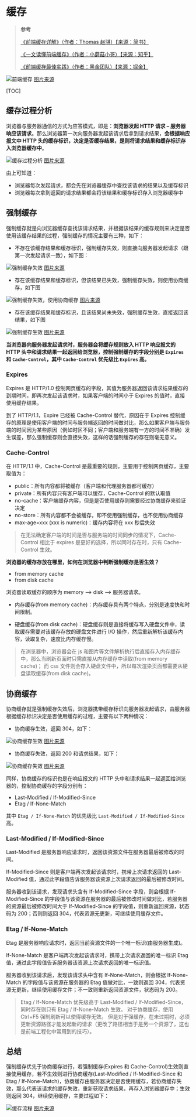 <!--
 * @Author: yaohebin
 * @Date: 2021-02-01 17:41:23
 * @LastEditTime: 2023-11-28 21:19:42
 * @LastEditors: yaohebin
 * @Description: 缓存
-->
# 缓存

> **参考**
>
> [《前端缓存详解》（作者：Thomas 赵骐）【来源：简书】](https://www.jianshu.com/p/256d0873c398)
>
> [《一文读懂前端缓存》（作者：小蘑菇小哥）【来源：知乎】](https://zhuanlan.zhihu.com/p/44789005)
>
> [《前端缓存最佳实践》（作者：黑金团队）【来源：掘金】](https://juejin.cn/post/6844903737538920462)

![前端缓存](https://upload-images.jianshu.io/upload_images/13277068-efe830b68127838c.png)
[图片来源](https://www.jianshu.com/p/256d0873c398)

[TOC]

## 缓存过程分析

浏览器与服务器通信的方式为应答模式，即是：**浏览器发起 HTTP 请求 – 服务器响应该请求**。那么浏览器第一次向服务器发起该请求后拿到请求结果，**会根据响应报文中 HTTP 头的缓存标识，决定是否缓存结果，是则将请求结果和缓存标识存入浏览器缓存中**。

![缓存过程分析](https://upload-images.jianshu.io/upload_images/13277068-07156359f5cf8dea.png?imageMogr2/auto-orient/strip|imageView2/2/w/761/format/webp)
[图片来源](https://www.jianshu.com/p/256d0873c398)

由上可知道：

- 浏览器每次发起请求，都会先在浏览器缓存中查找该请求的结果以及缓存标识
- 浏览器每次拿到返回的请求结果都会将该结果和缓存标识存入浏览器缓存中

## 强制缓存

强制缓存就是向浏览器缓存查找该请求结果，并根据该结果的缓存规则来决定是否使用该缓存结果的过程，强制缓存的情况主要有三种，如下：

- 不存在该缓存结果和缓存标识，强制缓存失效，则直接向服务器发起请求（跟第一次发起请求一致），如下图：

![强制缓存失效](https://upload-images.jianshu.io/upload_images/13277068-5d97a99c4925bc4f.png?imageMogr2/auto-orient/strip|imageView2/2/w/649/format/webp)
[图片来源](https://www.jianshu.com/p/256d0873c398)

- 存在该缓存结果和缓存标识，但该结果已失效，强制缓存失效，则使用协商缓存，如下图

![强制缓存失效，使用协商缓存](https://upload-images.jianshu.io/upload_images/13277068-f791d19193c7f86a.png?imageMogr2/auto-orient/strip|imageView2/2/w/687/format/webp)
[图片来源](https://www.jianshu.com/p/256d0873c398)

- 存在该缓存结果和缓存标识，且该结果尚未失效，强制缓存生效，直接返回该结果，如下图

![强制缓存生效](https://upload-images.jianshu.io/upload_images/13277068-93e7c967e142e04a.png?imageMogr2/auto-orient/strip|imageView2/2/w/662/format/webp)
[图片来源](https://www.jianshu.com/p/256d0873c398)

**当浏览器向服务器发起请求时，服务器会将缓存规则放入 HTTP 响应报文的 HTTP 头中和请求结果一起返回给浏览器，控制强制缓存的字段分别是 `Expires` 和 `Cache-Control`，其中 `Cache-Control` 优先级比 `Expires` 高。**

### Expires

Expires 是 HTTP/1.0 控制网页缓存的字段，其值为服务器返回该请求结果缓存的到期时间，即再次发起该请求时，如果客户端的时间小于 Expires 的值时，直接使用缓存结果。

到了 HTTP/1.1，Expire 已经被 Cache-Control 替代，原因在于 Expires 控制缓存的原理是使用客户端的时间与服务端返回的时间做对比，那么如果客户端与服务端的时间因为某些原因（例如时区不同；客户端和服务端有一方的时间不准确）发生误差，那么强制缓存则会直接失效，这样的话强制缓存的存在则毫无意义。

### Cache-Control

在 HTTP/1.1 中，Cache-Control 是最重要的规则，主要用于控制网页缓存，主要取值为：

- public：所有内容都将被缓存（客户端和代理服务器都可缓存）
- private：所有内容只有客户端可以缓存，Cache-Control 的默认取值
- no-cache：客户端缓存内容，但是是否使用缓存则需要经过协商缓存来验证决定
- no-store：所有内容都不会被缓存，即不使用强制缓存，也不使用协商缓存
- max-age=xxx (xxx is numeric)：缓存内容将在 xxx 秒后失效

> 在无法确定客户端的时间是否与服务端的时间同步的情况下，Cache-Control 相比于 expires 是更好的选择，所以同时存在时，只有 Cache-Control 生效。

**浏览器的缓存存放在哪里，如何在浏览器中判断强制缓存是否生效？**

- from memory cache
- from disk cache

浏览器读取缓存的顺序为 memory –> disk –> 服务器请求。

- 内存缓存(from memory cache)：内存缓存具有两个特点，分别是速度快和时间限制。

- 硬盘缓存(from disk cache)：硬盘缓存则是直接将缓存写入硬盘文件中，读取缓存需要对该缓存存放的硬盘文件进行 I/O 操作，然后重新解析该缓存内容，读取复杂，速度比内存缓存慢。

> 在浏览器中，浏览器会在 js 和图片等文件解析执行后直接存入内存缓存中，那么当刷新页面时只需直接从内存缓存中读取(from memory cache)；
> 而 css 文件则会存入硬盘文件中，所以每次渲染页面都需要从硬盘读取缓存(from disk cache)。

## 协商缓存

协商缓存就是强制缓存失效后，浏览器携带缓存标识向服务器发起请求，由服务器根据缓存标识决定是否使用缓存的过程，主要有以下两种情况：

- 协商缓存生效，返回 304，如下：

![协商缓存生效](https://upload-images.jianshu.io/upload_images/13277068-60633be9bf6ecf45.png?imageMogr2/auto-orient/strip|imageView2/2/w/719/format/webp)
[图片来源](https://www.jianshu.com/p/256d0873c398)

- 协商缓存失效，返回 200 和请求结果，如下：

![协商缓存失效](https://upload-images.jianshu.io/upload_images/13277068-3b50edac081a86cf.png?imageMogr2/auto-orient/strip|imageView2/2/w/768/format/webp)
[图片来源](https://www.jianshu.com/p/256d0873c398)

同样，协商缓存的标识也是在响应报文的 HTTP 头中和请求结果一起返回给浏览器的，控制协商缓存的字段分别有：

- Last-Modified / If-Modified-Since
- Etag / If-None-Match

其中 `Etag / If-None-Match` 的优先级比 `Last-Modified / If-Modified-Since` 高。

### Last-Modified / If-Modified-Since

Last-Modified 是服务器响应请求时，返回该资源文件在服务器最后被修改的时间。

If-Modified-Since 则是客户端再次发起该请求时，携带上次请求返回的 Last-Modified 值，通过此字段值告诉服务器该资源上次请求返回的最后被修改时间。

服务器收到该请求，发现请求头含有 If-Modified-Since 字段，则会根据 If-Modified-Since 的字段值与该资源在服务器的最后被修改时间做对比，若服务器的资源最后被修改时间大于 If-Modified-Since 的字段值，则重新返回资源，状态码为 200；否则则返回 304，代表资源无更新，可继续使用缓存文件。

### Etag / If-None-Match

Etag 是服务器响应请求时，返回当前资源文件的一个唯一标识(由服务器生成)。

If-None-Match 是客户端再次发起该请求时，携带上次请求返回的唯一标识 Etag 值，通过此字段值告诉服务器该资源上次请求返回的唯一标识值。

服务器收到该请求后，发现该请求头中含有 If-None-Match，则会根据 If-None-Match 的字段值与该资源在服务器的 Etag 值做对比，一致则返回 304，代表资源无更新，继续使用缓存文件；不一致则重新返回资源文件，状态码为 200。

> Etag / If-None-Match 优先级高于 Last-Modified / If-Modified-Since，同时存在则只有 Etag / If-None-Match 生效。
> 对于协商缓存，使用 Ctrl+F5 强制刷新可以使得缓存无效。
> 但是对于强缓存，在未过期时，必须更新资源路径才能发起新的请求（更改了路径相当于是另一个资源了，这也是前端工程化中常用到的技巧）。

## 总结

强制缓存优先于协商缓存进行，若强制缓存(Expires 和 Cache-Control)生效则直接使用缓存，若不生效则进行协商缓存(Last-Modified / If-Modified-Since 和 Etag / If-None-Match)，协商缓存由服务器决定是否使用缓存，若协商缓存失效，那么代表该请求的缓存失效，重新获取请求结果，再存入浏览器缓存中；生效则返回 304，继续使用缓存，主要过程如下：

![缓存流程](https://upload-images.jianshu.io/upload_images/13277068-8e3235501c41d161.png?imageMogr2/auto-orient/strip|imageView2/2/w/946/format/webp)
[图片来源](https://www.jianshu.com/p/256d0873c398)
